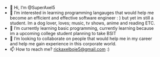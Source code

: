 - 👋 Hi, I’m @SuperAxel5
- 👀 I’m interested in learning programming langauges that would help me become an efficient and effective software engineer : )
 but yet im still a student. Im a dog lover, loves; music, tv shows, anime and reading ETC.
- 🌱 I’m currently learning basic programming, currently learning because im a upcoming college student planning to take BSIT
- 💞️ I’m looking to collaborate on people that would help me in my career and help me gain experience in this corporate world.
- 📫 How to reach me? rickaxelboje5@gmail.com :)

<!---
SuperAxel5/SuperAxel5 is a ✨ special ✨ repository because its `README.md` (this file) appears on your GitHub profile.
You can click the Preview link to take a look at your changes.
--->
